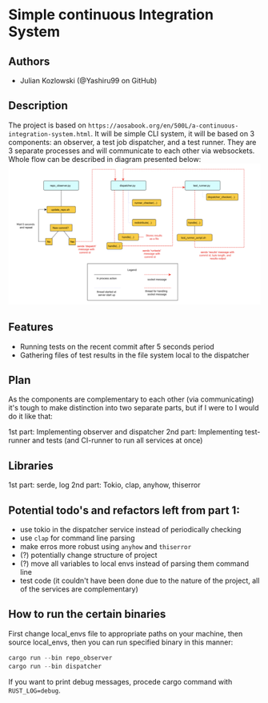 # Simple continuous Integration System

## Authors
- Julian Kozlowski (@Yashiru99 on GitHub)

## Description
The project is based on `https://aosabook.org/en/500L/a-continuous-integration-system.html`.
It will be simple CLI system, it will be based on 3 components: an observer, a test job dispatcher, and a test runner. They are 3 separate processes and will communicate to each other via websockets.
Whole flow can be described in diagram presented below:
![](control-flow.png)

## Features
- Running tests on the recent commit after 5 seconds period
- Gathering files of test results in the file system local to the dispatcher

## Plan
As the components are complementary to each other (via communicating) it's tough to make distinction into two separate parts, but if I were to I would do it like that:

1st part: Implementing observer and dispatcher
2nd part: Implementing test-runner and tests (and CI-runner to run all services at once)

## Libraries
1st part: serde, log
2nd part: Tokio, clap, anyhow, thiserror

## Potential todo's and refactors left from part 1:
- use tokio in the dispatcher service instead of periodically checking
- use `clap` for command line parsing
- make erros more robust using `anyhow` and `thiserror` 
- (?) potentially change structure of project
- (?) move all variables to local envs instead of parsing them command line
- test code (it couldn't have been done due to the nature of the project, all of the services are complementary)

## How to run the certain binaries
First change local_envs file to appropriate paths on your machine, then source local_envs, then you can run specified binary in this manner:

```rust
cargo run --bin repo_observer
cargo run --bin dispatcher
```
If you want to print debug messages, procede cargo command with `RUST_LOG=debug`.